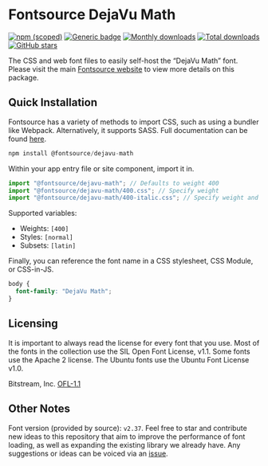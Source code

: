 # Fontsource DejaVu Math

[![npm (scoped)](https://img.shields.io/npm/v/@fontsource/dejavu-math?color=brightgreen)](https://www.npmjs.com/package/@fontsource/dejavu-math) [![Generic badge](https://img.shields.io/badge/fontsource-passing-brightgreen)](https://github.com/fontsource/fontsource) [![Monthly downloads](https://badgen.net/npm/dm/@fontsource/dejavu-math)](https://github.com/fontsource/fontsource) [![Total downloads](https://badgen.net/npm/dt/@fontsource/dejavu-math)](https://github.com/fontsource/fontsource) [![GitHub stars](https://img.shields.io/github/stars/fontsource/fontsource.svg?style=social&label=Star)](https://github.com/fontsource/fontsource/stargazers)

The CSS and web font files to easily self-host the “DejaVu Math” font. Please visit the main [Fontsource website](https://fontsource.org/fonts/dejavu-math) to view more details on this package.

## Quick Installation

Fontsource has a variety of methods to import CSS, such as using a bundler like Webpack. Alternatively, it supports SASS. Full documentation can be found [here](https://fontsource.org/docs/getting-started/introduction).

```javascript
npm install @fontsource/dejavu-math
```

Within your app entry file or site component, import it in.

```javascript
import "@fontsource/dejavu-math"; // Defaults to weight 400
import "@fontsource/dejavu-math/400.css"; // Specify weight
import "@fontsource/dejavu-math/400-italic.css"; // Specify weight and style

```

Supported variables:
- Weights: `[400]`
- Styles: `[normal]`
- Subsets: `[latin]`

Finally, you can reference the font name in a CSS stylesheet, CSS Module, or CSS-in-JS.

```css
body {
  font-family: "DejaVu Math";
}
```

## Licensing
It is important to always read the license for every font that you use.
Most of the fonts in the collection use the SIL Open Font License, v1.1. Some fonts use the Apache 2 license. The Ubuntu fonts use the Ubuntu Font License v1.0.

Bitstream, Inc.
[OFL-1.1](https://github.com/dejavu-fonts/dejavu-fonts/blob/master/LICENSE)

## Other Notes
Font version (provided by source): `v2.37`.
Feel free to star and contribute new ideas to this repository that aim to improve the performance of font loading, as well as expanding the existing library we already have. Any suggestions or ideas can be voiced via an [issue](https://github.com/fontsource/fontsource/issues).